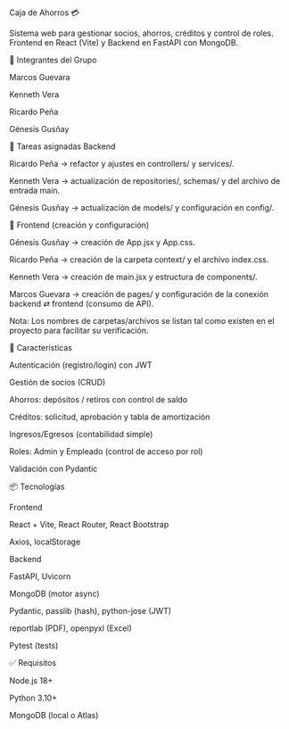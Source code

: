 Caja de Ahorros 💳

Sistema web para gestionar socios, ahorros, créditos y control de roles.
Frontend en React (Vite) y Backend en FastAPI con MongoDB.

👥 Integrantes del Grupo

Marcos Guevara

Kenneth Vera

Ricardo Peña

Génesis Gusñay

🧩 Tareas asignadas
Backend

Ricardo Peña → refactor y ajustes en controllers/ y services/.

Kenneth Vera → actualización de repositories/, schemas/ y del archivo de entrada main.

Génesis Gusñay → actualización de models/ y configuración en config/.

🧩 Frontend (creación y configuración)

Génesis Gusñay → creación de App.jsx y App.css.

Ricardo Peña → creación de la carpeta context/ y el archivo index.css.

Kenneth Vera → creación de main.jsx y estructura de components/.

Marcos Guevara → creación de pages/ y configuración de la conexión backend ⇄ frontend (consumo de API).

Nota: Los nombres de carpetas/archivos se listan tal como existen en el proyecto para facilitar su verificación.

🚀 Características

Autenticación (registro/login) con JWT

Gestión de socios (CRUD)

Ahorros: depósitos / retiros con control de saldo

Créditos: solicitud, aprobación y tabla de amortización

Ingresos/Egresos (contabilidad simple)

Roles: Admin y Empleado (control de acceso por rol)

Validación con Pydantic

📦 Tecnologías

Frontend

React + Vite, React Router, React Bootstrap

Axios, localStorage

Backend

FastAPI, Uvicorn

MongoDB (motor async)

Pydantic, passlib (hash), python-jose (JWT)

reportlab (PDF), openpyxl (Excel)

Pytest (tests)

✅ Requisitos

Node.js 18+

Python 3.10+

MongoDB (local o Atlas)
